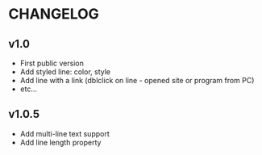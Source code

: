 # CHANGELOG
## v1.0
* First public version
* Add styled line: color, style
* Add line with a link (dblclick on line - opened site or program from PC)
* etc...

## v1.0.5
* Add multi-line text support
* Add line length property
